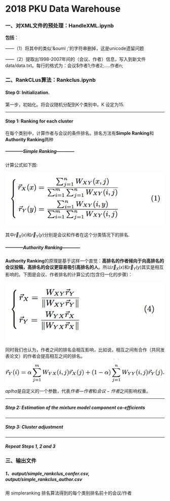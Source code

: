 # 2018 PKU Data Warehouse

### 一、对XML文件的预处理：HandleXML.ipynb

**包括**：

——（1）将其中的类似'&ouml ;'的字符串删掉，这是unicode遗留问题

——（2）提取出1998-2007年间的（会议、作者）信息，写入到新文件 data/data.txt。每行的格式为：会议$作者1;作者2;.....作者n;



### 二、RankCLus算法：Rankclus.ipynb

#### Step 0: Initialization.

第一步，初始化。将会议随机分配到K个类别中。K 设定为15.



***



#### Step 1: Ranking for each cluster

在每个类别中，计算作者与会议的条件排名。排名方法有**Simple Ranking**和**Authority Ranking**两种

##### **————Simple Ranking**————

计算公式如下图:

<img src="pic/1.jpg" />

其中$\vec{r}_{X}(x)$和$\vec{r}_{Y}(y)$分别是会议和作者在这个分类情况下的排名.



##### **————Authority Ranking————**

**Authority Ranking**的原理是基于这样一个直觉：**高排名的作者倾向于向高排名的会议投稿，高排名的会议更容易吸引高排名的人**。所以$\vec{r}_{X}(x)$和$\vec{r}_{Y}(y)$其实是相互影响的。下图是会议、作者排名的计算公式(包含归一化的步骤)：

<img src="pic/2.jpg" />

同时我们也认为，作者之间的排名会相互影响，比如说，相互之间有合作（共同发表论文）的作者会提高相互之间的排名。 <img src="pic/3.jpg" />



${aplha}​$ 是自定义的一个参数，代表${作者—作者}​$和${会议-作者}​$之间影响权重。



***



##### Step 2: Estimation of the mixture model component co-efficients



***



##### Step 3: Cluster adjustment



***



##### Repeat Steps 1, 2 and 3



### 三、输出文件

##### 1、output/simple_rankclus_confer.csv, output/simple_rankclus_author.csv

用 simpleranking 排名算法得到的每个类别排名前十的会议/作者

